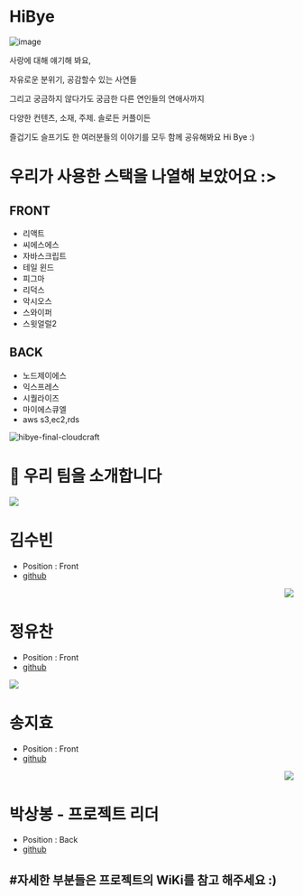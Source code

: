 # HiBye

![image](https://user-images.githubusercontent.com/84524514/150492381-51587ac1-b54f-43ba-a279-c1ead47a6e21.png)

사랑에 대해 얘기해 봐요,

자유로운 분위기, 공감할수 있는 사연들 

그리고 궁금하지 않다가도 궁금한 다른 연인들의 연애사까지

다양한 컨텐츠, 소재, 주제. 솔로든 커플이든

즐겁기도 슬프기도 한 여러분들의 이야기를 모두 함께 공유해봐요 Hi Bye :)

# 우리가 사용한 스택을 나열해 보았어요 :>

## FRONT

- 리액트
- 씨에스에스
- 자바스크립트
- 테일 윈드
- 피그마
- 리덕스
- 악시오스
- 스와이퍼
- 스윗얼럴2

## BACK

- 노드제이에스
- 익스프레스
- 시퀄라이즈
- 마이에스큐엘
- aws s3,ec2,rds

![hibye-final-cloudcraft](https://user-images.githubusercontent.com/25292654/151467028-68889d8e-fea3-462a-96bc-091cd152652d.png)


# 👋 우리 팀을 소개합니다

<p align="left">
<img src="https://user-images.githubusercontent.com/75408145/151467902-d751e7c0-dfe0-41d2-b176-425704490f81.png">

  
# 김수빈
- Position : Front
- [github](https://github.com/ParkSangBong)
  
<p align="right">
<img src="https://user-images.githubusercontent.com/75408145/151467949-e1f0306e-df80-4273-bb1d-9f971e78b02a.png">
  
# 정유찬
- Position : Front
- [github](https://github.com/ParkSangBong)

<p align="left">
<img src="https://user-images.githubusercontent.com/75408145/151467971-a8accc5d-991d-4bd9-b0b8-1def663c691b.png">

# 송지효
- Position : Front
- [github](https://github.com/ParkSangBong)
  
<p align="right">
<img src="https://user-images.githubusercontent.com/75408145/151467867-77c913d6-5f9e-4505-b9ea-04ced30b3f6d.png">

# 박상봉 - 프로젝트 리더
  
- Position : Back
- [github](https://github.com/ParkSangBong)
  
## #자세한 부분들은 프로젝트의 WiKi를 참고 해주세요 :)
